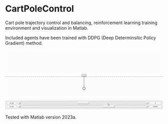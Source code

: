 # CartPoleControl
Cart pole trajectory control and balancing, reinforcement learning training environment and visualization in Matlab.

Included agents have been trained with DDPG (Deep Determinsitic Policy Gradient) method.  

![](Misc/Swingup.gif)

Tested with Matlab version 2023a.
